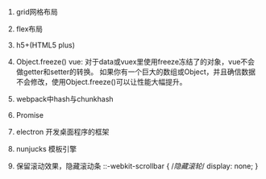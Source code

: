 1. grid网格布局

2. flex布局

3. h5+(HTML5 plus)

4. Object.freeze()
vue:
对于data或vuex里使用freeze冻结了的对象，vue不会做getter和setter的转换。
如果你有一个巨大的数组或Object，并且确信数据不会修改，使用Object.freeze()可以让性能大幅提升。

5. webpack中hash与chunkhash

6. Promise

7. electron
开发桌面程序的框架

8. nunjucks
模板引擎

9. 保留滚动效果，隐藏滚动条
::-webkit-scrollbar {
	/*隐藏滚轮*/
	display: none;
}